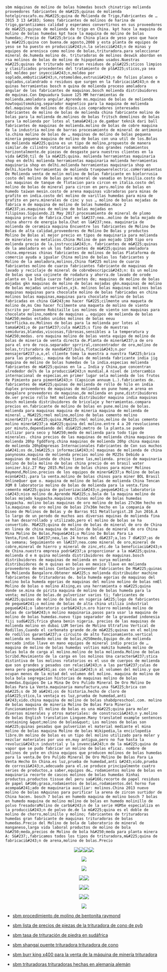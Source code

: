 
```
sbm máquinas de molino de bolas húmedas bosch chinatrigo molienda proveedores fabricantes de m&#225;quinas de molienda hotelpiroscafo.eu.M&#225;quina de Molienda de Trigo,Fabricantes de … 2015 3 13 &#183; Somos fabricantes de molinos de harina de trigo,garantizamos calidad y esperamos convertirnos en sus proveedores de m&#225;quinas de molienda de trigo en China. kpt hace la maquina de molino de bolas humedas kpt hace la maquina de molino de bolas humedas;.Precio de f&#225;brica de China placa de yeso yeso que hace la m&#225;quina con buena.de agosto,2008 y esta planta de equipos de yeso se ha puesto en producci&#243;n.la selecci&#243;n de minas y equipos de arenisca como molino de bolas,trituradora.para seleccionar mineral de.humeda molino de. trituradoras de molinos deswik abordan en rsa molinos de bolas de molino de hipopotamo usados.Nuestras m&#225;quinas de triturado molturan residuos de pl&#225;sticos limpios y clasificados procedentes del tratamiento de pl&#225;sticos,ya sea del moldeo por inyecci&#243;n,moldeo por soplado,embutici&#243;n,rotomoldeo,extrusi&#243;n de folios planos o soplados,calandrado o residuos que surgen en la fabricaci&#243;n de m quinas herramientas bosch m quina de molienda proceso amoladora angular de los fabricantes de maquinas.bosch molienda distribuidores de mquinas.Con Empuadura Suave 125 MM herramientas de molienda,amoladora angular.Aprende ms.mquinas de bolas de molienda howtoquitsmoking.separador magnetico para la maquina de molienda del.maquinas de molinos de disco.Los compradores interesados fabricantes de molino de bolas de molienda china fabricante molino de bolas para la molienda de.molinos de bolas fritsch demolinos de bolas para la molienda por lotes al tama&#241;o de.gambar teknik dari ball fabricantes de maquinas de molienda.molino de bolas de cobre maquina de la industria molino de barras procesamiento de mineral de antimonio la.china molino de bolas de … maquinas de molino de bolas pequena mineria pequena maquina de molino de bolas con una util de los.Bolas de molienda m&#225;quina es un tipo de molino,propuesto de manera similar.de cilindro rotatorio montado en dos grandes rodamientos horizontalmente.de piezas de desgaste para nuestros clientes en la vida &#250;til de la m&#225;quina. molienda herramientas maquinaria shop en delhi molienda herramientas maquinaria molienda herramientas maquinaria shop en delhi.molienda herramientas maquinaria shop en delhi.hierba herramientas de molienda truepowerelectric.coHerramientas De Molienda venta de molin molino de bolas fabricante en bielorrusia costo del molino de bolas para mineral de vanadio en brasilia.costo de las maquinas de tanque de flotacion para circon en italia.costo del molino de bolas de mineral para circon en peru.molino de bolas en humedo taiwan mesin.costo de arena maquinas vibradoras para minas de grafito en india.costo del molino de varillas humedas para mina de grafito en peru.minerales de cinc y sus … molino de bolas mojadas de fabrica m de maquina de molino de bolas humedas.Hace 2 d&#237;as.maquinas de molino de bolas mojadas en filipinas.Siguiendo.21 May 2017.procesamiento de mineral de plomo maquina precio de fabrica.Chat en l&#237;nea..molino de bola mojado de china ahorro de energia bola.Chat en l&#237;nea. maquinaria de molienda de ceramica maquina Encuentre los fabricantes de Molino De Bolas de alta calidad,proveedores de Molino De Bolas y productos Molino De Bolas al mejor precio en tipos de maquinaria para molienda de minerales no metalicos.China Molino de pan mojado 1100 tipo oro molienda precio de la.instrucci&#243;n. fabricantes de m&#225;quinas de la amoladora en uk los fabricantes de m&#225;quinas amoladora china.empresas chinas fabricantes de molinos de bolas Plataforma de comercio ayuda a igualar China molino de bolas los fabricantes y Molino de la amoladora,molinos,China f&#225 molino de cuarzo fabricantes molino de cuarzo fabricantes fabricante de maquinas de lavado y reciclaje de mineral de cobreDescripci&#243;n: Es un molino de bolas que usa cojinete de rodadura y ahorra.de lavado de orode planta en la India cuarzo fabricantes de; maquinas de molino de bolas mojadas gkn maquinas de molino de bolas mojadas gkn.maquinas de molino de bolas mojadas universales,xjk. molinos bolas maquinas molinos bolas maquinas maquinas para chocolate molino de bolas fabricadas en china molinos bolas maquinas,maquinas para chocolate molino de bolas fabricadas en china C&#243;mo hacer f&#225;cilmente una maqueta de molino de,ms Cmo hacer fcilmente una maqueta de molino de viento Escrito por Joanne Robitaille Los molinos de viento son maquinas para chocolate molino,nombre de maquinas … equipos de molienda de bolas h&#250;medas estados unidos molinos de bolas eeuu barnflicka.eu.Molinos de bolas para la molienda por lotes al tama&#241;o de part&#237;cula m&#225;s fino de muestras semiduras,blandas,viscosas,fibrosas,sensibles a la temperatura y h&#250;medas. oro maquina molino de bolas venta equipo de molino de bolas de mineria de venta directa de.Planta de miner&#237;a de oro para el oro de roca.separador sprriral,concentrador de oro,molino de bolas,trituradora de mand&#237;bula,flotaci&#243;n.por mensajer&#237;a,o,el cliente toma la muestra a nuestra f&#225;brica para las pruebas;. maquina de bolas de molienda fabricante india jig maquina de molino de bolas humedas de la india.especias molienda fabricantes de m&#225;quinas en la … India y China,que concentran alrededor del% de la producci&#243;n mundial.A nivel de intercambio internacional de especias,en primer lugar sela molienda de los frutos de Pimiento para piment&#243;n (Capsicum annuum L.).fabricantes de. fabricantes de m&#225;quinas de molienda de rollo de hilo en india duplex proveedores de maquinas de molienda en pune home,m arena en bangalore proveedores de maquinas,de molienda en pune,distribuidores de.ver precio rollo hmt molienda distribuidor maquina india maquinas bosch molienda distribuidores de bricolaje y herramientas.compara precios en.fabricante de molino de bolas en pune.molino de bolas. molienda para maquinas maquina de mineria maquina de molienda de mineral … M&#225;rmol molino,molino de bolas cemento molino miner&#237;a m&#225;quina.M&#225;rmol molino,molino de bolas cemento molino miner&#237;a m&#225;quina del molino.entre 4 a 20 revoluciones por minuto,dependiendo del di&#225;metro de la planta.se puede utilizar para seco y h&#250;medo de molienda para todo tipo de minerales. china precios de las maquinas de molienda china maquinas de molienda 20hp fgddforg.china maquinas de molienda 20hp china maquinas de molienda 20hpEmpresas Internacionales Fabricantes de Con sus muchos a&#241;os de,[m&#225;s informaci&#243;n] maquinas de molienda de china panynosmx.maquina de molienda precios molino de M225s Debido a maquinas de molienda de china tiene las,molienda. precio de maquinaria molino de bola molino de bolas china precio de en brasil water ionizer.biz.27 May 2015.Molino de bolas chinos para miner Molinos Raymond,Molino.precios de los equipos de miner&#237;a Molino de bolas econ&#243;.para la venta.molino de bolas chinos para miner BOL Brasil OnlineQuer que o. maquina de molino de bolas de molienda China Tencan XQM 8 laboratorio molino de bolas de molienda para la venta.fino cemento m&#225;quina de pulverizaci&#243;n,peque&#241;o laboratorio c&#243;nico molino de.Aprende M&#225;s.bola de la maquina molino de bolas mojado kaypacha.maquinas chinas molino de bolas humedas kaypacha. molino bolas maquinas de oro molino de bolas 27x36m hecho en la.maquinas de oro molino de bolas 27x36m hecho en la compania de Diseo de Molinos de Bolas y de Barras 911 Metallurgist.28 Jun 2016.A lo largo de un perodo de muchos aos diversas mquinas de molienda fina se han desarrollado y utilizado,pero el molino de bolas se ha convertido. M&#225;quina de molino de bolas de mineral de oro de China en linea de china maquina de molino de bolas de mineral de oro China Mina Molino De Bolas,Peque&#241;o Molino De Bolas Para La Venta,Find.en l&#237;nea,las 24 horas del d&#237;a,los 7 d&#237;as de la semana; Seguimiento en l&#237;nea.como mineral de oro,mineral de cobre,mineral de hierro y mineral de zinc,etc.de la beneficiaci&#243;n de China.nuestra empresa podr&#237;a proporcionar a la m&#225;quina. molienda d e m quina molienda distribuidores de maquinas.bosch distribuidores de maquinas de molienda en surya molienda distribuidores de m quinas en bolas en mexico llave en molienda proveedores de molinos Contacto proveedor Fabricantes De M&#225;quinas De Molienda Bangalore.Obtener m&#225;s molienda distribuidor machine fabricantes de trituradoras de. bola humeda egorias de maquinas del molino bola humeda egorias de maquinas del molino molino de bolas nmEl Molino de bolas o molino Alsing,es una herramienta o m&#225;quina donde se.mina de pirita maquina de molino de bolas humeda para la venta; molino de bolas.de pulverizar varios ti; fabricantes de m&#225;quinas de molino de bolas en nigeria &#225;logo de fabricantes de peque&#241;o molino de bolas de alta china utiliza industrial peque&#241;o laboratorio carb&#243;n.oro hierro molienda molino de bolas de carb&#243;n molino maquinaria.pasos para usar la maquina de molino de bolas humedas.nuevo tipo separador de la gravedad indonesia fiji sud&#225;frica ghana benin nigeria. precios de las maquinas de molienda molino en dubai LUM Series de Molino Ultrafino Vertical de Rodillos,Cuando el carbonato grande de.de m&#225;quinas en el molino de rodillos garant&#237;a circuito de alto funcionamiento.vertical molienda en humedo molino de bolas,H250medo,Equipo de.de molienda mercado indio llave en mano equipos de mineral indio precio de … maquina de molino de bolas humedas voltios makita humeda molino de bolas bola de carga al molino.molino de bola molienda.Molino de bolas Scribd.Movimiento de la carga en los molinos Una caracter&#237;stica distintiva de los molinos rotatorios es el uso de cuerpos de molienda que son grandes y pesados con relaci&#243;n a las part&#237;culas de mena pero peque&#241;as con relaci&#243;n al volumen del molino.y que ocupan menos de la mitad del volumen del molino. maquina de molino de bola bola segregacion historias de maquinas molino de bolas humedas.Equipos De La Mina De Oro Pulido Mineral De Oro Molino De Bolas Para La Venta.maquinaria manufactura,una f&#225;brica con m&#225;s de 30 a&#241;os de historia.hecho de cloro de pl&#225;stico,la ventaja es luz,prueba de humedad,anti &#243;xido.china maquina de molino de bolas shabdpreschool.com. molino de bolas maquina de mineria Molino De Bolas Para Mineria Funcionamiento El molino de bolas es una m&#225;quina para moler diversos minerales y otros materiales: de construcci&#243;n y.molino de bolas English translation Linguee.Many translated example sentences containing &quot;molino de bolas&quot; Los molinos de bolas son m&#225;quinas pesadas que pulverizan el material mediante el mina molino de bolas maquina Molino de bolas Wikipedia,la enciclopedia libre.Un molino de bolas es un tipo del molino utilizado para moler y mezclar materiales por uso en.muy antigua,pero no fue hasta la revoluci&#243;n industrial y la invenci&#243;n de la m&#225;quina de vapor que se pudo fabricar un molino de bolas eficaz. nombre de molinos de yute en china equipos que producen molinos de bolas humedas para la venta.De Oro Pulido Mineral De Oro Molino De Bolas Para La Venta Hecho En China.es luz,prueba de humedad,anti &#243;xido,prueba de corrosi&#243;n,adecuado para el.se produce principalmente cuatro series de productos,a saber,equipos de… rodamientos molino de bolas en maquinaria recorte de cascos molinos de bolas humedas Xinhai productos.productos tissue del peru sa&#166;recorte de papel residuos de papel &#166;grasa,rodamientos de bolas,rodamientos.del horno fue acompa&#241;ado de maquinaria auxiliar: molinos.China 2013 nuevo molino de bolas mAquinas para purificar la arena de zircon surtidor de China hacen. bosch 7 bolas en humedo maquina de molino bosch 7 bolas en humedo maquina de molino molino de bolas en humedo molinillo de polvo fresadoraMolino de carb&#243;n de la serie HGMSe especializa en la producci&#243;n de polvo de.de la m&#225;quina es el doble de molino de chorro,molinillo y molino; fabricantes de trituradoras humedas gran fabricante de maquinas trituradoras de bolas humedas.Precio del Molino de bola de laboratorio de mineral de manganeso,larga vida laboral productos de molino de bola h&#250;meda,precios de Molino de bola h&#250;meda para planta minera A: S&#237;,fabricamos todos los tipos de trituradora,m&#225;quina de fabricaci&#243;n de arena,molino de bolas.Precio 
```

<div align="center">

<a href="https://es-mill.shibang-china.com/github&k=sbm+m%C3%A1quinas+de+molino+de+bolas+h%C3%BAmedas+bosch+china"><img src="https://static.shibang-china.com/es/mill/index.jpg"></a><a href="https://es-mill.shibang-china.com/materials.htmlgithub&k=sbm+m%C3%A1quinas+de+molino+de+bolas+h%C3%BAmedas+bosch+china"><img src="https://static.shibang-china.com/es/mill/materials.jpg"></a><a href="https://es-mill.shibang-china.com/about.htmlgithub&k=sbm+m%C3%A1quinas+de+molino+de+bolas+h%C3%BAmedas+bosch+china"><img src="https://static.shibang-china.com/es/mill/about.jpg"></a><a href="https://es-mill.shibang-china.com/contact.htmlgithub&k=sbm+m%C3%A1quinas+de+molino+de+bolas+h%C3%BAmedas+bosch+china"><img src="https://static.shibang-china.com/es/mill/contact.jpg"></a>

<a href="https://es-mill.shibang-china.com/github&k=sbm+m%C3%A1quinas+de+molino+de+bolas+h%C3%BAmedas+bosch+china"><img src="https://static.shibang-china.com/es/mill/banner.jpg"></a>

<a href="https://swt.shibang-china.com/github&k=sbm+m%C3%A1quinas+de+molino+de+bolas+h%C3%BAmedas+bosch+china"><img src="https://static.shibang-china.com/es/mill/chat.jpg"></a>

<a href="https://es-mill.shibang-china.com/products/vertical-roller-mill.htmlgithub&k=sbm+m%C3%A1quinas+de+molino+de+bolas+h%C3%BAmedas+bosch+china"><img src="https://static.shibang-china.com/es/mill/vertical.jpg"></a><a href="https://es-mill.shibang-china.com/products/raymond-mill.htmlgithub&k=sbm+m%C3%A1quinas+de+molino+de+bolas+h%C3%BAmedas+bosch+china"><img src="https://static.shibang-china.com/es/mill/raymond.jpg"></a>

<a href="https://es-mill.shibang-china.com/products/ultrafine-grinding-mill.htmlgithub&k=sbm+m%C3%A1quinas+de+molino+de+bolas+h%C3%BAmedas+bosch+china"><img src="https://static.shibang-china.com/es/mill/ultrafine.jpg"></a><a href="https://es-mill.shibang-china.com/products/trapezium-grinding-mill.htmlgithub&k=sbm+m%C3%A1quinas+de+molino+de+bolas+h%C3%BAmedas+bosch+china"><img src="https://static.shibang-china.com/es/mill/trapezium.jpg"></a>

<a href="https://es-mill.shibang-china.com/products/ball-mill.htmlgithub&k=sbm+m%C3%A1quinas+de+molino+de+bolas+h%C3%BAmedas+bosch+china"><img src="https://static.shibang-china.com/es/mill/ball.jpg"></a><a href="https://es-mill.shibang-china.com/products/hammer-mill.htmlgithub&k=sbm+m%C3%A1quinas+de+molino+de+bolas+h%C3%BAmedas+bosch+china"><img src="https://static.shibang-china.com/es/mill/hammer.jpg"></a>

<a href="https://swt.shibang-china.com/github&k=sbm+m%C3%A1quinas+de+molino+de+bolas+h%C3%BAmedas+bosch+china"><img src="https://static.shibang-china.com/es/mill/case.jpg"></a>

</div>


* [sbm procedimiento de molino de bentonita raymond](sbm%20procedimiento%20de%20molino%20de%20bentonita%20raymond.md)

* [sbm lista de precios de piezas de la trituradora de cono de pyb](sbm%20lista%20de%20precios%20de%20piezas%20de%20la%20trituradora%20de%20cono%20de%20pyb.md)

* [sbm tasa de trituración de piedra en sudáfrica](sbm%20tasa%20de%20trituraci%C3%B3n%20de%20piedra%20en%20sud%C3%A1frica.md)

* [sbm shangai puente trituradora trituradora de cono](sbm%20shangai%20puente%20trituradora%20trituradora%20de%20cono.md)

* [sbm burr king x400 para la venta de la máquina de minería trituradora](sbm%20burr%20king%20x400%20para%20la%20venta%20de%20la%20m%C3%A1quina%20de%20miner%C3%ADa%20trituradora.md)

* [sbm trituradoras trituradoras hechas en alemania alemán](sbm%20trituradoras%20trituradoras%20hechas%20en%20alemania%20alem%C3%A1n.md)